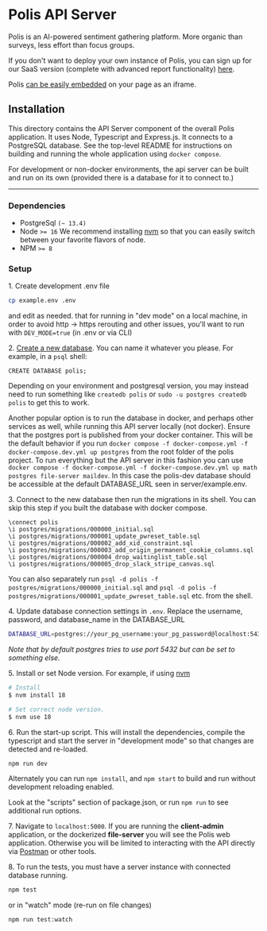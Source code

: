 # Polis API Server

Polis is an AI-powered sentiment gathering platform. More organic than surveys, less effort than focus groups.

If you don't want to deploy your own instance of Polis, you can sign up for our SaaS version (complete with advanced
report functionality) [here](https://pol.is/home).

Polis [can be easily embedded](https://github.com/compdemocracy/polis-embed-examples) on your page as an iframe.

## Installation

This directory contains the API Server component of the overall Polis application.
It uses Node, Typescript and Express.js. It connects to a PostgreSQL database. See the top-level README for instructions
on building and running the whole application using `docker compose`.

For development or non-docker environments, the api server can be built and run on its own (provided there is a database
for it to connect to.)

---

### Dependencies

* PostgreSql `(~ 13.4)`
* Node `>= 16`
We recommend installing [nvm](https://github.com/creationix/nvm) so that you can easily switch between your favorite
flavors of node.
* NPM `>= 8`

### Setup

1\. Create development .env file

  ```sh
  cp example.env .env
  ```

  and edit as needed.  that for running in "dev mode" on a local machine, in order to avoid http ->
  https rerouting and other issues, you'll want to run with `DEV_MODE=true` (in .env or via CLI)

2\. [Create a new database](https://www.postgresql.org/docs/13/sql-createdatabase.html). You can name it whatever you
   please. For example, in a `psql` shell:

  ```psql
  CREATE DATABASE polis;
  ```

  Depending on your environment and postgresql version, you may instead need to run something like `createdb polis` or
  `sudo -u postgres createdb polis` to get this to work.

  Another popular option is to run the database in docker, and perhaps other services as well, while running this
  API server locally (not docker). Ensure that the postgres port is published from your docker container. This will be
  the default behavior if you run `docker compose -f docker-compose.yml -f docker-compose.dev.yml up postgres` from the
  root folder of the polis project. To run everything but the API server in this fashion you can use
  `docker compose -f docker-compose.yml -f docker-compose.dev.yml up math postgres file-server maildev`. In this case
  the polis-dev database should be accessible at the default DATABASE_URL seen in server/example.env.

3\. Connect to the new database then run the migrations in its shell. You can skip this step if you built the
  database with docker compose.

  ```psql
  \connect polis
  \i postgres/migrations/000000_initial.sql
  \i postgres/migrations/000001_update_pwreset_table.sql
  \i postgres/migrations/000002_add_xid_constraint.sql
  \i postgres/migrations/000003_add_origin_permanent_cookie_columns.sql
  \i postgres/migrations/000004_drop_waitinglist_table.sql
  \i postgres/migrations/000005_drop_slack_stripe_canvas.sql
  ```

  You can also separately run `psql -d polis -f postgres/migrations/000000_initial.sql` and
  `psql -d polis -f postgres/migrations/000001_update_pwreset_table.sql` etc. from the shell.

4\. Update database connection settings in `.env`. Replace the username, password, and database_name in the DATABASE_URL

  ```sh
  DATABASE_URL=postgres://your_pg_username:your_pg_password@localhost:5432/your_pg_database_name
  ```

  _Note that by default postgres tries to use port 5432 but can be set to something else._

5\. Install or set Node version. For example, if using [nvm](https://github.com/nvm-sh/nvm)

  ```sh
  # Install
  $ nvm install 18

  # Set correct node version.
  $ nvm use 18
  ```

6\. Run the start-up script. This will install the dependencies, compile the typescript and start the server in
  "development mode" so that changes are detected and re-loaded.

  ```sh
  npm run dev
  ```

  Alternately you can run `npm install`, and `npm start` to build and run without development reloading enabled.

  Look at the "scripts" section of package.json, or run `npm run` to see additional run options.

7\. Navigate to `localhost:5000`. If you are running the **client-admin** application, or the dockerized
  **file-server** you will see the Polis web application. Otherwise you will be limited to interacting with the API
  directly via [Postman](https://www.postman.com/) or other tools.

8\. To run the tests, you must have a server instance with connected database running.

  ```sh
  npm test
  ```

  or in "watch" mode (re-run on file changes)

  ```sh
  npm run test:watch
  ```
